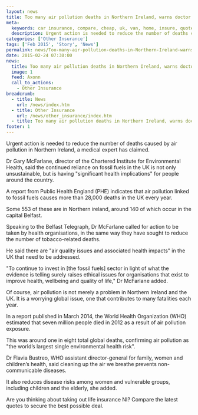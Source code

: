 ```yaml
---
layout: news
title: Too many air pollution deaths in Northern Ireland, warns doctor - Compareni.com
meta:
  keywords: car insurance, compare, cheap, uk, van, home, insure, quotes, online, comparison, bike, loans, life
  description: Urgent action is needed to reduce the number of deaths caused by air pollution in Northern Ireland, a medical expert has claimed
categories: ['Other Insurance']
tags: ['Feb 2015', 'Story', 'News']
permalink: news/Too-many-air-pollution-deaths-in-Northern-Ireland-warns-doctor.htm
date: 2015-02-24 07:30:00
news:
  title: Too many air pollution deaths in Northern Ireland, warns doctor
  image: 1
  feed: Axonn
  call_to_actions:
    - Other Insurance
breadcrumb:
  - title: News
    url: /news/index.htm
  - title: Other Insurance
    url: /news/other_insurance/index.htm
  - title: Too many air pollution deaths in Northern Ireland, warns doctor
footer: 1
---
```


Urgent action is needed to reduce the number of deaths caused by air pollution in Northern Ireland, a medical expert has claimed.

Dr Gary McFarlane, director of the Chartered Institute for Environmental Health, said the continued reliance on fossil fuels in the UK is not only unsustainable, but is having &quot;significant health implications&quot; for people around the country.

A report from Public Health England (PHE) indicates that air pollution linked to fossil fuels causes more than 28,000 deaths in the UK every year.

Some 553 of these are in Northern ireland, around 140 of which occur in the capital Belfast.

Speaking to the Belfast Telegraph, Dr McFarlane called for action to be taken by health organisations, in the same way they have sought to reduce the number of tobacco-related deaths.

He said there are &quot;air quality issues and associated health impacts&quot; in the UK that need to be addressed.

&quot;To continue to invest in [the fossil fuels] sector in light of what the evidence is telling surely raises ethical issues for organisations that exist to improve health, wellbeing and quality of life,&quot; Dr McFarlane added.

Of course, air pollution is not merely a problem in Northern Ireland and the UK. It is a worrying global issue, one that contributes to many fatalities each year.

In a report published in March 2014, the World Health Organization (WHO) estimated that seven million people died in 2012 as a result of air pollution exposure.

This was around one in eight total global deaths, confirming air pollution as &quot;the world&rsquo;s largest single environmental health risk&quot;.

Dr Flavia Bustreo, WHO assistant director-general for family, women and children&rsquo;s health, said cleaning up the air we breathe prevents non-communicable diseases.

It also reduces disease risks among women and vulnerable groups, including children and the elderly, she added.

Are you thinking about taking out life insurance NI? Compare the latest quotes to secure the best possible deal.
